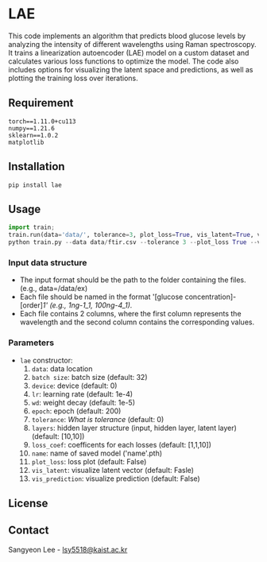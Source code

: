 # LAE
This code implements an algorithm that predicts blood glucose levels by analyzing the intensity of different wavelengths using Raman spectroscopy. 
It trains a linearization autoencoder (LAE) model on a custom dataset and calculates various loss functions to optimize the model. 
The code also includes options for visualizing the latent space and predictions, as well as plotting the training loss over iterations.

## Requirement ##

	torch==1.11.0+cu113
	numpy==1.21.6
	sklearn==1.0.2
	matplotlib

## Installation
`pip install lae`

## Usage ##

```python
import train;
train.run(data='data/', tolerance=3, plot_loss=True, vis_latent=True, vis_prediction=True)
python train.py --data data/ftir.csv --tolerance 3 --plot_loss True --vis_latent True --vis_prediction True1
```
### Input data structure

- The input format should be the path to the folder containing the files.(e.g., data=/data/ex)  
- Each file should be named in the format '[glucose concentration]-[order]_1' (e.g., 1ng-1_1, 100ng-4_1)._  
- Each file contains 2 columns, where the first column represents the wavelength and the second column contains the corresponding values.  

### Parameters
- `lae` constructor:
    1. `data`: data location
    2. `batch size`: batch size (default: 32)
    3. `device`: device (default: 0)
    4. `lr`: learning rate (default: 1e-4)
    5. `wd`: weight decay (default: 1e-5)
    6. `epoch`: epoch (default: 200)
    7. `tolerance`: _What is tolerance_ (default: 0)
    8. `layers`: hidden layer structure (input, hidden layer, latent layer) (default: [10,10])
    8. `loss_coef`: coefficents for each losses (default: [1,1,10])
    9. `name`: name of saved model ('name'.pth)
    10. `plot_loss`: loss plot (default: False)
    11. `vis_latent`: visualize latent vector (default: Fasle)
    12. `vis_prediction`: visualize prediction (default: False)

## License ##

## Contact ##
Sangyeon Lee - lsy5518@kaist.ac.kr
